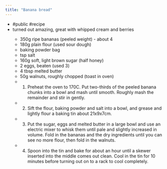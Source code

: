 ```yaml
---
title: "Banana bread"
---
```


- #public #recipe<span id='oDhl8x092'/>
- turned out amazing, great with whipped cream and berries<span id='Yel0gj_ZZ'/>
    - 350g ripe bananas (peeled weight) - about 4<span id='6WZ2QTuhH'/>
    - 180g plain flour (used sour dough)<span id='zHd5ciR04'/>
    - baking powder bag<span id='1jocaO6HN'/>
    - tsp salt<span id='fnFRMNXs6'/>
    - 160g soft, light brown sugar (half honey)<span id='zciHHtM_U'/>
    - 2 eggs, beaten (used 3)<span id='gwP17iIWJ'/>
    - 4 tbsp melted butter<span id='Zh7Kxbk7v'/>
    - 50g walnuts, roughly chopped (toast in oven)<span id='werR6uwqe'/>
    - 1. Preheat the oven to 170C. Put two-thirds of the peeled banana chunks into a bowl and mash until smooth. Roughly mash the remainder and stir in gently.<span id='x8jOx4J7x'/>
    - 2. Sift the flour, baking powder and salt into a bowl, and grease and lightly flour a baking tin about 21x9x7cm.<span id='SYHw8BoN5'/>
    - 3. Put the sugar, eggs and melted butter in a large bowl and use an electric mixer to whisk them until pale and slightly increased in volume. Fold in the bananas and the dry ingredients until you can see no more flour, then fold in the walnuts.<span id='2SZXSPJ5y'/>
    - 4. Spoon into the tin and bake for about an hour until a skewer inserted into the middle comes out clean. Cool in the tin for 10 minutes before turning out on to a rack to cool completely.<span id='K9LcOXFid'/>
